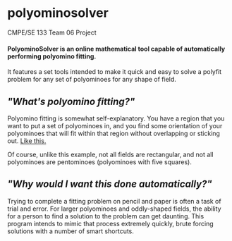 # polyominosolver
CMPE/SE 133 Team 06 Project

#### PolyominoSolver is an online mathematical tool capable of automatically performing polyomino fitting.

It features a set tools intended to make it quick and easy to solve a polyfit problem for any set of polyominoes for any shape of field.

## *"What's polyomino fitting?"*

Polyomino fitting is somewhat self-explanatory. You have a region that you want to put a set of polyominoes in, and you find some orientation of your polyominoes that will fit within that region without overlapping or sticking out. [Like this.](https://upload.wikimedia.org/wikipedia/commons/thumb/0/09/Pentomino_Puzzle_Solutions.svg/400px-Pentomino_Puzzle_Solutions.svg.png)

Of course, unlike this example, not all fields are rectangular, and not all polyominoes are pentominoes (polyominoes with five squares).

## *"Why would I want this done automatically?"*

Trying to complete a fitting problem on pencil and paper is often a task of trial and error. For larger polyominoes and oddly-shaped fields, the ability for a person to find a solution to the problem can get daunting. This program intends to mimic that process extremely quickly, brute forcing solutions with a number of smart shortcuts.
